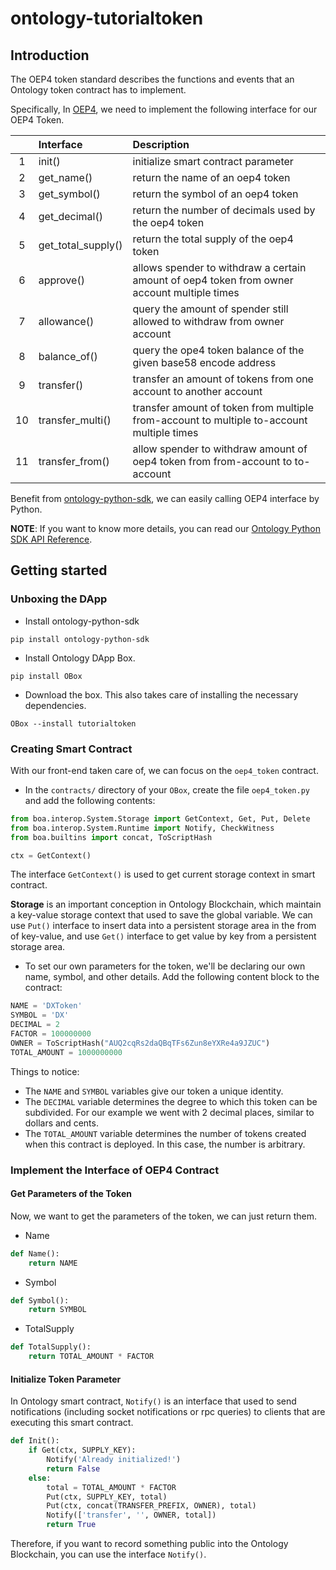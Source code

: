 # ontology-tutorialtoken

## Introduction

The OEP4 token standard describes the functions and events that an Ontology token contract has to implement.

Specifically, In [OEP4](https://github.com/ontio/OEPs/blob/1d9234f2f09fbc0ef9bcf29b6cfca164ff356c52/OEP-4/), we need to implement the following interface for our OEP4 Token.

|    | Interface          | Description                                                                                 |
|:--:|:-------------------|:--------------------------------------------------------------------------------------------|
| 1  | init()             | initialize smart contract parameter                                                         |
| 2  | get_name()         | return the name of an oep4 token                                                            |
| 3  | get_symbol()       | return the symbol of an oep4 token                                                          |
| 4  | get_decimal()      | return the number of decimals used by the oep4 token                                        |
| 5  | get_total_supply() | return the total supply of the oep4 token                                                   |
| 6  | approve()          | allows spender to withdraw a certain amount of oep4 token from owner account multiple times |
| 7  | allowance()        | query the amount of spender still allowed to withdraw from owner account                    |
| 8  | balance_of()       | query the ope4 token balance of the given base58 encode address                             |
| 9  | transfer()         | transfer an amount of tokens from one account to another account                            |
| 10 | transfer_multi()   | transfer amount of token from multiple from-account to multiple to-account multiple times   |
| 11 | transfer_from()    | allow spender to withdraw amount of oep4 token from from-account to to-account              |

Benefit from [ontology-python-sdk](https://pypi.org/project/ontology-python-sdk/), we can easily calling OEP4 interface by Python.

**NOTE**: If you want to know more details, you can read our [Ontology Python SDK API Reference](https://apidoc.ont.io/pythonsdk/#oep4).

## Getting started

### Unboxing the DApp

- Install ontology-python-sdk

```shell
pip install ontology-python-sdk
```

- Install Ontology DApp Box.

```shell
pip install OBox
```

- Download the box. This also takes care of installing the necessary dependencies.

```shell
OBox --install tutorialtoken
```

### Creating Smart Contract

With our front-end taken care of, we can focus on the `oep4_token` contract.

- In the `contracts/` directory of your `OBox`, create the file `oep4_token.py` and add the following contents:

```python
from boa.interop.System.Storage import GetContext, Get, Put, Delete
from boa.interop.System.Runtime import Notify, CheckWitness
from boa.builtins import concat, ToScriptHash

ctx = GetContext()
```

The interface `GetContext()` is used to get current storage context in smart contract.

**Storage** is an important conception in Ontology Blockchain, which maintain a key-value storage context that used to save the global variable. We can use `Put()` interface to insert data into a persistent storage area in the from of key-value, and use `Get()` interface to get value by key from a persistent storage area.

- To set our own parameters for the token, we'll be declaring our own name, symbol, and other details. Add the following content block to the contract:

```python
NAME = 'DXToken'
SYMBOL = 'DX'
DECIMAL = 2
FACTOR = 100000000
OWNER = ToScriptHash("AUQ2cqRs2daQBqTFs6Zun8eYXRe4a9JZUC")
TOTAL_AMOUNT = 1000000000
```

Things to notice:

- The `NAME` and `SYMBOL` variables give our token a unique identity.
- The `DECIMAL` variable determines the degree to which this token can be subdivided. For our example we went with 2 decimal places, similar to dollars and cents.
- The `TOTAL_AMOUNT` variable determines the number of tokens created when this contract is deployed. In this case, the number is arbitrary.

### Implement the Interface of OEP4 Contract

#### Get Parameters of the Token

Now, we want to get the parameters of the token, we can just return them.

- Name

```python
def Name():
    return NAME
```

- Symbol

```python
def Symbol():
    return SYMBOL
```

- TotalSupply

```python
def TotalSupply():
    return TOTAL_AMOUNT * FACTOR
```

#### Initialize Token Parameter

In Ontology smart contract, `Notify()` is an  interface that used to send notifications (including socket notifications or rpc queries) to clients that are executing this smart contract.

```python
def Init():
    if Get(ctx, SUPPLY_KEY):
        Notify('Already initialized!')
        return False
    else:
        total = TOTAL_AMOUNT * FACTOR
        Put(ctx, SUPPLY_KEY, total)
        Put(ctx, concat(TRANSFER_PREFIX, OWNER), total)
        Notify(['transfer', '', OWNER, total])
        return True
```

Therefore, if you want to record something public into the Ontology Blockchain, you can use the interface `Notify()`.

